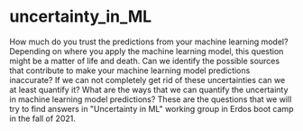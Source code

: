 # uncertainty_in_ML
How much do you trust the predictions from your machine learning model? Depending on where you apply the machine learning model, this question might be a matter of life and death. Can we identify the possible sources that contribute to make your machine learning model predictions inaccurate? If we can not completely get rid of these uncertainties can we at least quantify it? What are the ways that we can quantify the uncertainty in machine learning model predictions? These are the questions that we will try to find answers in "Uncertainty in ML" working group in Erdos boot camp in the fall of 2021.
